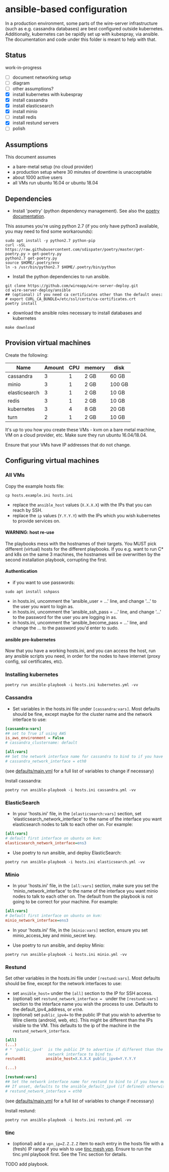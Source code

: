 # ansible-based configuration

In a production environment, some parts of the wire-server infrastructure (such as e.g. cassandra databases) are best configured outside kubernetes. Additionally, kubernetes can be rapidly set up with kubespray, via ansible.
The documentation and code under this folder is meant to help with that.

## Status

work-in-progress

- [ ] document networking setup
- [ ] diagram
- [ ] other assumptions?
- [x] install kubernetes with kubespray
- [x] install cassandra
- [x] install elasticsearch
- [x] install minio
- [ ] install redis
- [x] install restund servers
- [ ] polish

## Assumptions

This document assumes

* a bare-metal setup (no cloud provider)
* a production setup where 30 minutes of downtime is unacceptable
* about 1000 active users
* all VMs run ubuntu 16.04 or ubuntu 18.04

## Dependencies

* Install 'poetry' (python dependency management). See also the [poetry documentation](https://poetry.eustace.io/).

This assumes you're using python 2.7 (if you only have python3 available, you may need to find some workarounds):

```
sudo apt install -y python2.7 python-pip
curl -sSL https://raw.githubusercontent.com/sdispater/poetry/master/get-poetry.py > get-poetry.py
python2.7 get-poetry.py
source $HOME/.poetry/env
ln -s /usr/bin/python2.7 $HOME/.poetry/bin/python
```

* Install the python dependencies to run ansible.

```
git clone https://github.com/wireapp/wire-server-deploy.git
cd wire-server-deploy/ansible
## (optional) if you need ca certificates other than the default ones:
# export CURL_CA_BUNDLE=/etc/ssl/certs/ca-certificates.crt
poetry install
```

* download the ansible roles necessary to install databases and kubernetes

```
make download
```

## Provision virtual machines

Create the following:

| Name          | Amount | CPU | memory | disk   |
| ----          | --     | --  | --     | ---    |
| cassandra     | 3      | 1   | 2 GB   | 60 GB  |
| minio         | 3      | 1   | 2 GB   | 100 GB |
| elasticsearch | 3      | 1   | 2 GB   | 10 GB  |
| redis         | 3      | 1   | 2 GB   | 10 GB  |
| kubernetes    | 3      | 4   | 8 GB   | 20 GB  |
| turn          | 2      | 1   | 2 GB   | 10 GB  |

It's up to you how you create these VMs - kvm on a bare metal machine, VM on a cloud provider, etc. Make sure they run ubuntu 16.04/18.04.

Ensure that your VMs have IP addresses that do not change.

## Configuring virtual machines

### All VMs

Copy the example hosts file:

`cp hosts.example.ini hosts.ini`

* replace the `ansible_host` values (`X.X.X.X`) with the IPs that you can reach by SSH.
* replace the `ip` values (`Y.Y.Y.Y`) with the IPs which you wish kubernetes to provide services on.

#### WARNING: host re-use

The playbooks mess with the hostnames of their targets.  You MUST pick different (virtual) hosts for the different playbooks.  If you e.g. want to run C* and k8s on the same 3 machines, the hostnames will be overwritten by the second installation playbook, corrupting the first.

#### Authentication

* if you want to use passwords:

```
sudo apt install sshpass
```

* in hosts.ini, uncomment the 'ansible_user = ...' line, and change '...' to the user you want to login as.
* in hosts.ini, uncomment the 'ansible_ssh_pass = ...' line, and change '...' to the password for the user you are logging in as.
* in hosts.ini, uncomment the 'ansible_become_pass = ...' line, and change the ... to the password you'd enter to sudo.

#### ansible pre-kubernetes
Now that you have a working hosts.ini, and you can access the host, run any ansible scripts you need, in order for the nodes to have internet (proxy config, ssl certificates, etc).

### Installing kubernetes

```
poetry run ansible-playbook -i hosts.ini kubernetes.yml -vv
```

### Cassandra

* Set variables in the hosts.ini file under `[cassandra:vars]`. Most defaults should be fine, except maybe for the cluster name and the network interface to use:

```ini
[cassandra:vars]
## set to True if using AWS
is_aws_environment = False
# cassandra_clustername: default

[all:vars]
## Set the network interface name for cassandra to bind to if you have more than one network interface
# cassandra_network_interface = eth0
```

(see [defaults/main.yml](https://github.com/wireapp/ansible-cassandra/blob/master/defaults/main.yml) for a full list of variables to change if necessary)

Install cassandra:

```
poetry run ansible-playbook -i hosts.ini cassandra.yml -vv
```

### ElasticSearch

* In your 'hosts.ini' file, in the `[elasticsearch:vars]` section, set 'elasticsearch_network_interface' to the name of the interface you want elasticsearch nodes to talk to each other on. For example:

```ini
[all:vars]
# default first interface on ubuntu on kvm:
elasticsearch_network_interface=ens3
```

* Use poetry to run ansible, and deploy ElasticSearch:
```
poetry run ansible-playbook -i hosts.ini elasticsearch.yml -vv
```

### Minio

* In your 'hosts.ini' file, in the `[all:vars]` section, make sure you set the 'minio_network_interface' to the name of the interface you want minio nodes to talk to each other on. The default from the playbook is not going to be correct for your machine. For example:

```ini
[all:vars]
# Default first interface on ubuntu on kvm:
minio_network_interface=ens3
```

* In your 'hosts.ini' file, in the `[minio:vars]` section, ensure you set minio_access_key and minio_secret key.

* Use poetry to run ansible, and deploy Minio:
```
poetry run ansible-playbook -i hosts.ini minio.yml -vv
```

### Restund

Set other variables in the hosts.ini file under `[restund:vars]`. Most defaults should be fine, except for the network interfaces to use:

* set `ansible_host=` under the `[all]` section to the IP for SSH access.
* (optional) set `restund_network_interface = ` under the `[restund:vars]` section to the interface name you wish the process to use. Defaults to the default_ipv4_address, or `eth0`.
* (optional) set `public_ipv4=` to the public IP that you wish to advertise to Wire clients (android, web, etc). This might be different than the IPs visible to the VM. This defaults to the ip of the machine in the `restund_network_interface`.

```ini
[all]
(...)
# * 'public_ipv4'  is the public IP to advertise if different than the
#                  network interface to bind to.
restund01         ansible_host=X.X.X.X public_ipv4=Y.Y.Y.Y

(...)

[restund:vars]
## Set the network interface name for restund to bind to if you have more than one network interface
## If unset, defaults to the ansible_default_ipv4 (if defined) otherwise to eth0
# restund_network_interface = eth0
```

(see [defaults/main.yml](https://github.com/wireapp/ansible-restund/blob/master/defaults/main.yml) for a full list of variables to change if necessary)

Install restund:

```
poetry run ansible-playbook -i hosts.ini restund.yml -vv
```

### tinc

* (optional) add a `vpn_ip=Z.Z.Z.Z` item to each entry in the hosts file with a (fresh) IP range if you wish to use [tinc mesh vpn](http://tinc-vpn.org/). Ensure to run the tinc.yml playbook first. See the Tinc section for details.

TODO add playbook.
